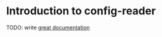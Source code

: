 # Introduction to config-reader

TODO: write [great documentation](http://jacobian.org/writing/great-documentation/what-to-write/)
